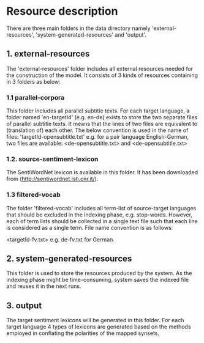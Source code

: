 # Resource description

There are three main folders in the data directory namely 'external-resources', 'system-generated-resources' and 'output'.

## 1. external-resources

The 'external-resources' folder includes all external resources needed for the construction of the model. It consists of 3 kinds of resources containing in 3 folders as below:

### 1.1 parallel-corpora 

This folder includes all parallel subtitle texts. For each target language, a folder named 'en-targetId' (e.g. en-de) exists to store the two separate files of parallel subtitle texts. It means that the lines of two files are equivalent to (translation of) each other. The below convention is used in the name of files:
 'targetId-opensubtitle.txt' e.g. for a pair language English-German, two files are available: <de-opensubtitle.txt> and <de-opensubtitle.txt>
 
### 1.2. source-sentiment-lexicon

The SentiWordNet lexicon is available in this folder. It has been downloaded from (http://sentiwordnet.isti.cnr.it/).

### 1.3 filtered-vocab

The folder 'filtered-vocab' includes all term-list of source-target languages that should be excluded in the indexing phase, e.g. stop-words. However, each of term lists should be collected in a single text file such that each line is considered as a single term. File name convention is as follows: 

<targetId-fv.txt> e.g. de-fv.txt for German.

## 2. system-generated-resources

This folder is used to store the resources produced by the system. As the indexing phase might be time-consuming, system saves the indexed file and reuses it in the next runs.

## 3. output

The target sentiment lexicons will be generated in this folder. For each target language 4 types of lexicons are generated based on the methods employed in conflating the polarities of the mapped synsets.

